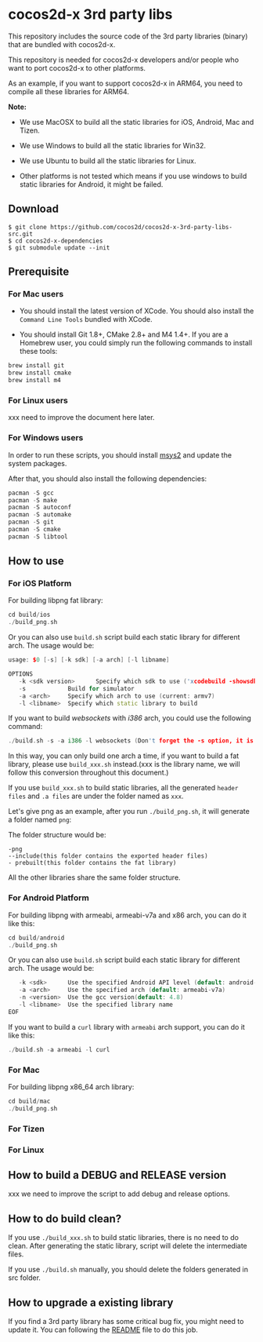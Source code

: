 cocos2d-x 3rd party libs
========================

This repository includes the source code of the 3rd party libraries (binary) that are bundled with cocos2d-x.

This repository is needed for cocos2d-x developers and/or people who want to port cocos2d-x to other platforms.

As an example, if you want to support cocos2d-x in ARM64, you need to compile all these libraries for ARM64.

**Note:**

- We use MacOSX to build all the static libraries for iOS, Android, Mac and Tizen.

- We use Windows to build all the static libraries for Win32.

- We use Ubuntu to build all the static libraries for Linux.

- Other platforms is not tested which means if you use windows to build static libraries for Android, it might be failed.


## Download

    $ git clone https://github.com/cocos2d/cocos2d-x-3rd-party-libs-src.git
    $ cd cocos2d-x-dependencies
    $ git submodule update --init

## Prerequisite
### For Mac users
- You should install the latest version of XCode.  You should also install the `Command Line Tools` bundled with XCode.

- You should install Git 1.8+, CMake 2.8+ and M4 1.4+.
If you are a Homebrew user, you could simply run the following commands to install these tools:

```cpp
brew install git
brew install cmake
brew install m4
```


### For Linux users
xxx need to improve the document here later.

### For Windows users
In order to run these scripts, you should install [msys2](http://msys2.github.io/) and update the system packages.

After that, you should also install the following dependencies:

```cpp
pacman -S gcc
pacman -S make
pacman -S autoconf
pacman -S automake
pacman -S git
pacman -S cmake
pacman -S libtool
```

## How to use
### For iOS Platform
For building libpng fat library:

```cpp
cd build/ios
./build_png.sh
```

Or you can also use `build.sh` script build each static library for different arch.
The usage would be:

```cpp
usage: $0 [-s] [-k sdk] [-a arch] [-l libname]

OPTIONS
   -k <sdk version>      Specify which sdk to use ('xcodebuild -showsdks', current: 8.1)
   -s            Build for simulator
   -a <arch>     Specify which arch to use (current: armv7)
   -l <libname>  Specify which static library to build
```

If you want to build *websockets* with *i386* arch, you could use the following command:

```cpp
./build.sh -s -a i386 -l websockets (Don't forget the -s option, it is stand for simulator, if you omit it, it will give you errors.)
```

In this way, you can only build one arch a time, if you want to build a fat library, please use `build_xxx.sh` instead.(xxx is the library name, we will follow this conversion throughout this document.)

If you use `build_xxx.sh` to build static libraries, all the generated `header files` and `.a files` are under the folder named as `xxx`.

Let's give png as an example, after you run `./build_png.sh`, it will generate a folder named `png`:

The folder structure would be:

```
-png
--include(this folder contains the exported header files)
- prebuilt(this folder contains the fat library)
```

All the other libraries share the same folder structure.

### For Android Platform
For building libpng with armeabi, armeabi-v7a and x86 arch, you can do it like this:

```cpp
cd build/android
./build_png.sh
```
Or you can also use `build.sh` script build each static library for different arch.
The usage would be:

```cpp
   -k <sdk>      Use the specified Android API level (default: android-19)
   -a <arch>     Use the specified arch (default: armeabi-v7a)
   -n <version>  Use the gcc version(default: 4.8)
   -l <libname>  Use the specified library name
EOF
```

If you want to build a `curl` library with `armeabi` arch support, you can do it like this:

```cpp
./build.sh -a armeabi -l curl
```

### For Mac
For building libpng x86_64 arch library:

```cpp
cd build/mac
./build_png.sh
```
### For Tizen

### For Linux

## How to build a DEBUG and RELEASE version
xxx we need to improve the script to add debug and release options.

## How to do build clean?
If you use `./build_xxx.sh` to build static libraries, there is no need to do clean. After generating the static library, script will delete the intermediate files.

If you use `./build.sh` manually, you should delete the folders generated in src folder.

## How to upgrade a existing library
If you find a 3rd party library has some critical bug fix, you might need to update it.
You can following the [README](./contrib/src/README) file to do this job.

